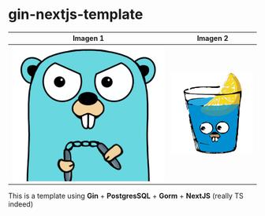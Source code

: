 # gin-nextjs-template

| Imagen 1 | Imagen 2 |
|----------|----------|
| ![Go](https://github.com/Taielmolina01/gin-nextjs-template/blob/main/.github/go.png) | ![Gin](https://github.com/Taielmolina01/gin-nextjs-template/blob/main/.github/gin.png) |
This is a template using **Gin** + **PostgresSQL** + **Gorm** + **NextJS** (really TS indeed)
